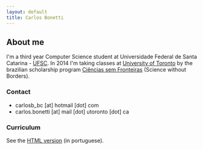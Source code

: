 ```yaml
---
layout: default
title: Carlos Bonetti
---
```


## About me

I'm a third year Computer Science student at Universidade Federal de Santa Catarina - [UFSC](http://ufsc.br/). In 2014 I'm taking classes at [University of Toronto](http://www.utoronto.ca/) by the brazilian scholarship program [Ciências sem Fronteiras](http://www.cienciasemfronteiras.gov.br/) (Science without Borders).

### Contact

* carlosb_bc [at] hotmail [dot] com
* carlos.bonetti [at] mail [dot] utoronto [dot] ca

### Curriculum

See the [HTML version](/curriculum_pt.html) (in portuguese).
